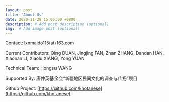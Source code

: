 ```yaml
---
layout: post
title: "About Us"
date: 2020-11-28 15:06:00 +0800
description: # Add post description (optional)
img:  # Add image post (optional)
---
```


Contact: lxnmaido115(at)163.com

Current Contributors: Qing DUAN, Jingjing FAN, Zhan ZHANG, Dandan HAN, Xiaonan LI, Xiaolu XIANG, Yong YUAN

Technical Team: Hongsu WANG

Supported By: 唐仲英基金会“新疆地区民间文化的调查与传扬”项目

Github Project: [https://github.com/khotanese](https://github.com/khotanese)